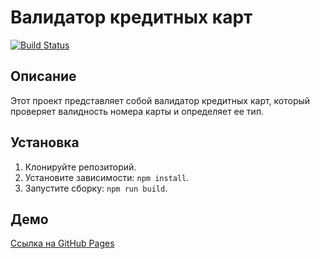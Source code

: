 # Валидатор кредитных карт

[![Build Status](https://ci.appveyor.com/api/projects/status/your_project_id?svg=true)](https://ci.appveyor.com/project/your_username/your_project_name)

## Описание

Этот проект представляет собой валидатор кредитных карт, который проверяет валидность номера карты и определяет ее тип.

## Установка

1. Клонируйте репозиторий.
2. Установите зависимости: `npm install`.
3. Запустите сборку: `npm run build`.

## Демо

[Ссылка на GitHub Pages](https://marilova19052003.github.io/new---3/)

